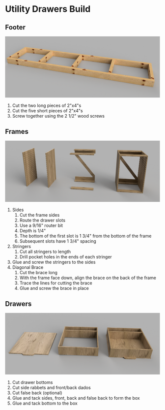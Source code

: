 # Utility Drawers Build

## Footer
![](images/footer-render.png)
1. Cut the two long pieces of 2"x4"s
1. Cut the five short pieces of 2"x4"s
1. Screw together using the 2 1/2" wood screws

## Frames
![](images/frame-exploded-render.png)
1. Sides
    1. Cut the frame sides
    1. Route the drawer slots
    1. Use a 9/16" router bit
    1. Depth is 1/4"
    1. The bottom of the first slot is 1 3/4" from the bottom of the frame
    1. Subsequent slots have 1 3/4" spacing
1. Stringers
    1. Cut all stringers to length
    1. Drill pocket holes in the ends of each stringer
1. Glue and screw the stringers to the sides
1. Diagonal Brace
    1. Cut the brace long
    1. With the frame face down, align the brace on the back of the frame
    1. Trace the lines for cutting the brace
    1. Glue and screw the brace in place

## Drawers
![](images/drawer-exploded-render.png)
1. Cut drawer bottoms
1. Cut side rabbets and front/back dados
1. Cut false back (optional)
1. Glue and tack sides, front, back and false back to form the box
1. Glue and tack bottom to the box
